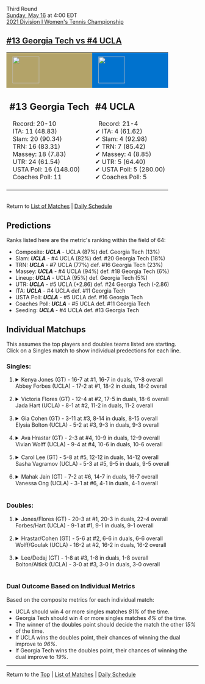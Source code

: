 Third Round[](#top)<a name="top"></a>  
[Sunday, May 16](../../schedule/05-16.md) at 4:00 EDT  
[2021 Division I Women's Tennis Championship](../index.md)  
## [#13 Georgia Tech vs #4 UCLA](https://www.ncaa.com/game/5833698)  

<table><tr style="background-color: #d9d9d9 !important"><td style="background-color: #B3A369 !important"><img src="https://www.ncaa.com/sites/default/files/images/logos/schools/g/georgia-tech.70.png" width="70" height="70" style="padding: 8px;" /></td><td style="background-color: #0072CE !important"><img src="https://www.ncaa.com/sites/default/files/images/logos/schools/u/ucla.70.png" width="70" height="70" style="padding: 8px;" /></td></tr><tr>
<td>  

<h2>#13 Georgia Tech</h2>  
&nbsp; Record: 20-10<br>  
&nbsp; ITA: 11 (48.83)<br>  
&nbsp; Slam: 20 (90.34)<br>  
&nbsp; TRN: 16 (83.31)<br>  
&nbsp; Massey: 18 (7.83)<br>  
&nbsp; UTR: 24 (61.54)<br>  
&nbsp; USTA Poll: 16 (148.00)<br>  
&nbsp; Coaches Poll: 11<br>  
<br>  

</td>
<td>  

<h2>#4 UCLA</h2>  
&nbsp; Record: 21-4<br>  
&#10004; ITA: 4 (61.62)<br>  
&#10004; Slam: 4 (92.98)<br>  
&#10004; TRN: 7 (85.42)<br>  
&#10004; Massey: 4 (8.85)<br>  
&#10004; UTR: 5 (64.40)<br>  
&#10004; USTA Poll: 5 (280.00)<br>  
&#10004; Coaches Poll: 5<br>  
<br>  

</td>
</tr></table>  


<br>Return to [List of Matches](../index.md) &#124; [Daily Schedule](../../schedule/05-16.md)

## Predictions  

Ranks listed here are the metric's ranking within the field of 64:  
- Composite: ***UCLA*** - UCLA (87%) def. Georgia Tech (13%)  
- Slam: ***UCLA*** - #4 UCLA (82%) def. #20 Georgia Tech (18%)  
- TRN: ***UCLA*** - #7 UCLA (77%) def. #16 Georgia Tech (23%)  
- Massey: ***UCLA*** - #4 UCLA (94%) def. #18 Georgia Tech (6%)  
- Lineup: ***UCLA*** - UCLA (95%) def. Georgia Tech (5%)  
- UTR: ***UCLA*** - #5 UCLA (+2.86) def. #24 Georgia Tech (-2.86)  
- ITA: ***UCLA*** - #4 UCLA def. #11 Georgia Tech  
- USTA Poll: ***UCLA*** - #5 UCLA def. #16 Georgia Tech  
- Coaches Poll: ***UCLA*** - #5 UCLA def. #11 Georgia Tech  
- Seeding: ***UCLA*** - #4 UCLA def. #13 Georgia Tech  

## Individual Matchups  
This assumes the top players and doubles teams listed are starting.  
Click on a Singles match to show individual predections for each line.  

### Singles:  

<ol>
<li><details>
<summary markdown="span">Kenya Jones (GT) - 16-7 at #1, 16-7 in duals, 17-8 overall<br>Abbey Forbes (UCLA) - 17-2 at #1, 18-2 in duals, 18-2 overall</summary>
<h4>Predictions</h4><ul>
<li>Composite: <b><i>UCLA</i></b> - Forbes (78%) def. Jones (22%)</li>  
<li>Slam: <b><i>UCLA</i></b> - Forbes (77%) def. Jones (23%)</li>  
<li>TRN: <b><i>UCLA</i></b> - Forbes (75%) def. Jones (25%)</li>  
<li>Massey: <b><i>UCLA</i></b> - Forbes (81%) def. Jones (19%)</li>  
<li>UTR: <b><i>UCLA</i></b> - Forbes (80%) def. Jones (20%)</li>  
<li>ITA: <b><i>GT</i></b> - Jones (50.31) def. Forbes (46.46)</li>  
</ul>
</details>&nbsp;</li>
<li><details>
<summary markdown="span">Victoria Flores (GT) - 12-4 at #2, 17-5 in duals, 18-6 overall<br>Jada Hart (UCLA) - 8-1 at #2, 11-2 in duals, 11-2 overall</summary>
<h4>Predictions</h4><ul>
<li>Composite: <b><i>UCLA</i></b> - Hart (68%) def. Flores (32%)</li>  
<li>Slam: <b><i>UCLA</i></b> - Hart (76%) def. Flores (24%)</li>  
<li>TRN: <b><i>UCLA</i></b> - Hart (77%) def. Flores (23%)</li>  
<li>Massey: <b><i>UCLA</i></b> - Hart (52%) def. Flores (48%)</li>  
<li>UTR: <b><i>UCLA</i></b> - Hart (66%) def. Flores (34%)</li>  
<li>ITA: <b><i>GT</i></b> - Flores (29.63) def. Hart (12.21)</li>  
</ul>
</details>&nbsp;</li>
<li><details>
<summary markdown="span">Gia Cohen (GT) - 3-11 at #3, 8-14 in duals, 8-15 overall<br>Elysia Bolton (UCLA) - 5-2 at #3, 9-3 in duals, 9-3 overall</summary>
<h4>Predictions</h4><ul>
<li>Composite: <b><i>UCLA</i></b> - Bolton (94%) def. Cohen (6%)</li>  
<li>Slam: <b><i>UCLA</i></b> - Bolton (92%) def. Cohen (8%)</li>  
<li>TRN: <b><i>UCLA</i></b> - Bolton (95%) def. Cohen (5%)</li>  
<li>Massey: <b><i>UCLA</i></b> - Bolton (92%) def. Cohen (8%)</li>  
<li>UTR: <b><i>UCLA</i></b> - Bolton (95%) def. Cohen (5%)</li>  
<li>ITA: <b><i>UCLA</i></b> - Bolton (4.20) def. Cohen (3.38)</li>  
</ul>
</details>&nbsp;</li>
<li><details>
<summary markdown="span">Ava Hrastar (GT) - 2-3 at #4, 10-9 in duals, 12-9 overall<br>Vivian Wolff (UCLA) - 9-4 at #4, 10-6 in duals, 10-6 overall</summary>
<h4>Predictions</h4><ul>
<li>Composite: <b><i>UCLA</i></b> - Wolff (67%) def. Hrastar (33%)</li>  
<li>Slam: <b><i>UCLA</i></b> - Wolff (67%) def. Hrastar (33%)</li>  
<li>TRN: <b><i>UCLA</i></b> - Wolff (74%) def. Hrastar (26%)</li>  
<li>Massey: <b><i>UCLA</i></b> - Wolff (62%) def. Hrastar (38%)</li>  
<li>UTR: <b><i>UCLA</i></b> - Wolff (66%) def. Hrastar (34%)</li>  
<li>ITA: <b><i>GT</i></b> - Hrastar (5.81) def. Wolff (2.06)</li>  
</ul>
</details>&nbsp;</li>
<li><details>
<summary markdown="span">Carol Lee (GT) - 5-8 at #5, 12-12 in duals, 14-12 overall<br>Sasha Vagramov (UCLA) - 5-3 at #5, 9-5 in duals, 9-5 overall</summary>
<h4>Predictions</h4><ul>
<li>Composite: <b><i>UCLA</i></b> - Vagramov (59%) def. Lee (41%)</li>  
<li>Slam: <b><i>UCLA</i></b> - Vagramov (67%) def. Lee (33%)</li>  
<li>TRN: <b><i>UCLA</i></b> - Vagramov (79%) def. Lee (21%)</li>  
<li>Massey: <b><i>GT</i></b> - Lee (51%) def. Vagramov (49%)</li>  
<li>UTR: <b><i>GT</i></b> - Lee (58%) def. Vagramov (42%)</li>  
<li>ITA: <b><i>GT</i></b> - Lee (4.33) def. Vagramov (2.24)</li>  
</ul>
</details>&nbsp;</li>
<li><details>
<summary markdown="span">Mahak Jain (GT) - 7-2 at #6, 14-7 in duals, 16-7 overall<br>Vanessa Ong (UCLA) - 3-1 at #6, 4-1 in duals, 4-1 overall</summary>
<h4>Predictions</h4><ul>
<li>Composite: <b><i>UCLA</i></b> - Ong (70%) def. Jain (30%)</li>  
<li>Slam: <b><i>UCLA</i></b> - Ong (63%) def. Jain (37%)</li>  
<li>TRN: <b><i>UCLA</i></b> - Ong (76%) def. Jain (24%)</li>  
<li>Massey: <b><i>UCLA</i></b> - Ong (52%) def. Jain (48%)</li>  
<li>UTR: <b><i>UCLA</i></b> - Ong (90%) def. Jain (10%)</li>  
<li>ITA: <b><i>UCLA</i></b> - Ong (1.95) def. Jain (1.89)</li>  
</ul>
</details>&nbsp;</li>
</ol>

### Doubles:  

<ol>
<li><details>
<summary markdown="span">Jones/Flores (GT) - 20-3 at #1, 20-3 in duals, 22-4 overall<br>Forbes/Hart (UCLA) - 9-1 at #1, 9-1 in duals, 9-1 overall</summary>
<br>Sorry, we don't have any metrics for this match
</details>&nbsp;</li>
<li><details>
<summary markdown="span">Hrastar/Cohen (GT) - 5-6 at #2, 6-6 in duals, 6-6 overall<br>Wolff/Goulak (UCLA) - 16-2 at #2, 16-2 in duals, 16-2 overall</summary>
<br>Sorry, we don't have any metrics for this match
</details>&nbsp;</li>
<li><details>
<summary markdown="span">Lee/Dedaj (GT) - 1-8 at #3, 1-8 in duals, 1-8 overall<br>Bolton/Altick (UCLA) - 3-0 at #3, 3-0 in duals, 3-0 overall</summary>
<br>Sorry, we don't have any metrics for this match
</details>&nbsp;</li>
</ol>

### Dual Outcome Based on Individual Metrics  
  
Based on the composite metrics for each individual match:  
- UCLA should win 4 or more singles matches *81%* of the time.  
- Georgia Tech should win 4 or more singles matches *4%* of the time.  
- The winner of the doubles point should decide the match the other *15%* of the time.  
- If UCLA wins the doubles point, their chances of winning the dual improve to *96%*.  
- If Georgia Tech wins the doubles point, their chances of winning the dual improve to *19%*.  
  
------

Return to the [Top](#top) &#124; [List of Matches](../index.md) &#124; [Daily Schedule](../../schedule/05-16.md)  
